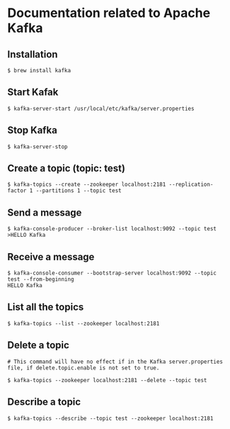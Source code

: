 # Documentation related to Apache Kafka

## Installation

```
$ brew install kafka
```

## Start Kafak

```
$ kafka-server-start /usr/local/etc/kafka/server.properties
```

## Stop Kafka

```
$ kafka-server-stop
```

## Create a topic (topic: test)

```
$ kafka-topics --create --zookeeper localhost:2181 --replication-factor 1 --partitions 1 --topic test
```

## Send a message
```
$ kafka-console-producer --broker-list localhost:9092 --topic test
>HELLO Kafka
```

## Receive a message
```
$ kafka-console-consumer --bootstrap-server localhost:9092 --topic test --from-beginning
HELLO Kafka
```

## List all the topics
```
$ kafka-topics --list --zookeeper localhost:2181
```

## Delete a topic
```
# This command will have no effect if in the Kafka server.properties file, if delete.topic.enable is not set to true.

$ kafka-topics --zookeeper localhost:2181 --delete --topic test
```

## Describe a topic
```
$ kafka-topics --describe --topic test --zookeeper localhost:2181
```

